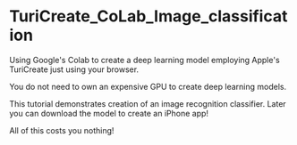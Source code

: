 # TuriCreate_CoLab_Image_classification
Using Google's Colab to create a deep learning model employing Apple's TuriCreate just using your browser.

You do not need to own an expensive GPU to create deep learning models. 

This tutorial demonstrates creation of an image recognition classifier. Later you can download the model to create an iPhone app!

All of this costs you nothing!

